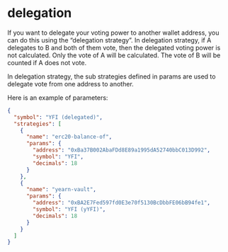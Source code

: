 # delegation

If you want to delegate your voting power to another wallet address, you can do this using the “delegation strategy”. In delegation strategy, if A delegates to B and both of them vote, then the delegated voting power is not calculated. Only the vote of A will be calculated. The vote of B will be counted if A does not vote. 

In delegation strategy, the sub strategies defined in params are used to delegate vote from one address to another.


Here is an example of parameters:

```json
{
  "symbol": "YFI (delegated)",
  "strategies": [
    {
      "name": "erc20-balance-of",
      "params": {
        "address": "0xBa37B002AbaFDd8E89a1995dA52740bbC013D992",
        "symbol": "YFI",
        "decimals": 18
      }
    },
    {
      "name": "yearn-vault",
      "params": {
        "address": "0xBA2E7Fed597fd0E3e70f5130BcDbbFE06bB94fe1",
        "symbol": "YFI (yYFI)",
        "decimals": 18
      }
    }
  ]
}

```
